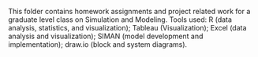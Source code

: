 This folder contains homework assignments and project related work for a graduate level class on Simulation and Modeling.
Tools used: R (data analysis, statistics, and visualization); Tableau (Visualization); Excel (data analysis and visualization); SIMAN (model development and implementation); draw.io (block and system diagrams). 
